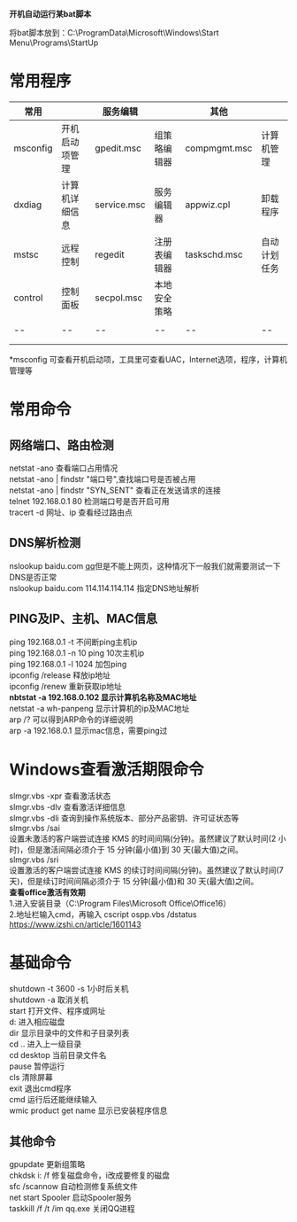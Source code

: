 **开机自动运行某bat脚本**

将bat脚本放到：C:\ProgramData\Microsoft\Windows\Start Menu\Programs\StartUp

# 常用程序
| 常用 |  | 服务编辑 |  | 其他 |  |
| --- | --- | --- | --- | --- | --- |
| msconfig  | 开机启动项管理 | gpedit.msc  | 组策略编辑器 | compmgmt.msc  | 计算机管理 |
| dxdiag  | 计算机详细信息 | service.msc  | 服务编辑器 | appwiz.cpl  | 卸载程序 |
| mstsc  | 远程控制 | regedit | 注册表编辑器  | taskschd.msc  | 自动计划任务 |
| control  | 控制面板 | secpol.msc | 本地安全策略 |  |  |
|||||||
|--|--|--|--|--|--|
|||||||
|||||||
*msconfig  可查看开机启动项，工具里可查看UAC，Internet选项，程序，计算机管理等

# 常用命令
## 网络端口、路由检测
netstat -ano 查看端口占用情况<br />netstat -ano | findstr "端口号",查找端口号是否被占用<br />netstat -ano | findstr "SYN_SENT" 查看正在发送请求的连接<br />telnet 192.168.0.1 80 检测端口号是否开启可用<br />tracert -d 网址、ip 查看经过路由点
## DNS解析检测
nslookup baidu.com [qq](http://kan1234.com/tags-147/)但是不能上网页，这种情况下一般我们就需要测试一下DNS是否正常<br />nslookup baidu.com 114.114.114.114 指定DNS地址解析
## PING及IP、主机、MAC信息
ping 192.168.0.1 -t 不间断ping主机ip<br />ping 192.168.0.1 -n 10 ping 10次主机ip<br />ping 192.168.0.1 -l 1024 加包ping<br />ipconfig /release 释放ip地址<br />ipconfig /renew 重新获取ip地址<br />**nbtstat -a 192.168.0.102 显示计算机名称及MAC地址**<br />netstat -a wh-panpeng 显示计算机的ip及MAC地址<br />arp /? 可以得到ARP命令的详细说明<br />arp -a 192.168.0.1 显示mac信息，需要ping过
# Windows查看激活期限命令
slmgr.vbs -xpr	查看激活状态<br />slmgr.vbs -dlv	查看激活详细信息<br />slmgr.vbs -dli	查询到操作系统版本、部分产品密钥、许可证状态等<br />slmgr.vbs /sai<br />设置未激活的客户端尝试连接 KMS 的时间间隔(分钟)。虽然建议了默认时间(2 小时)，但是激活间隔必须介于 15 分钟(最小值)到 30 天(最大值)之间。<br />slmgr.vbs /sri<br />设置激活的客户端尝试连接 KMS 的续订时间间隔(分钟)。虽然建议了默认时间(7 天)，但是续订时间间隔必须介于 15 分钟(最小值)和 30 天(最大值)之间。<br />**查看office激活有效期** <br />1.进入安装目录（C:\Program Files\Microsoft Office\Office16）<br />2.地址栏输入cmd，再输入 cscript ospp.vbs /dstatus<br />https://www.izshi.cn/article/1601143
# 基础命令
shutdown -t 3600 -s 1小时后关机<br />shutdown -a 取消关机<br />start 打开文件、程序或网址<br />d: 进入相应磁盘<br />dir 显示目录中的文件和子目录列表<br />cd .. 进入上一级目录<br />cd desktop 当前目录文件名<br />pause 暂停运行<br />cls 清除屏幕<br />exit 退出cmd程序<br />cmd 运行后还能继续输入<br />wmic product get name 显示已安装程序信息
## 其他命令
gpupdate 更新组策略<br />chkdsk i: /f 修复磁盘命令，i改成要修复的磁盘<br />sfc /scannow 自动检测修复系统文件<br />net start Spooler 启动Spooler服务<br />taskkill /f /t /im qq.exe 关闭QQ进程




